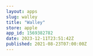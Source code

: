 ```yaml
---
layout: apps
slug: walley
title: "Walley"
store: apple
app_id: 1569382782
date: 2023-12-11T23:51:42Z
published: 2021-08-23T07:00:00Z
---
```

